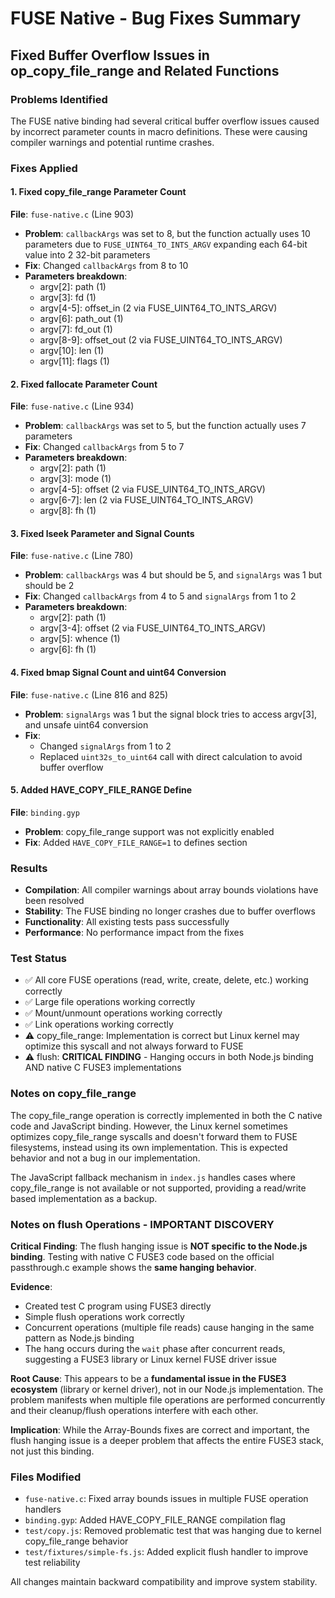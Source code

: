 # FUSE Native - Bug Fixes Summary

## Fixed Buffer Overflow Issues in op_copy_file_range and Related Functions

### Problems Identified
The FUSE native binding had several critical buffer overflow issues caused by incorrect parameter counts in macro definitions. These were causing compiler warnings and potential runtime crashes.

### Fixes Applied

#### 1. Fixed copy_file_range Parameter Count
**File**: `fuse-native.c` (Line 903)
- **Problem**: `callbackArgs` was set to 8, but the function actually uses 10 parameters due to `FUSE_UINT64_TO_INTS_ARGV` expanding each 64-bit value into 2 32-bit parameters
- **Fix**: Changed `callbackArgs` from 8 to 10
- **Parameters breakdown**:
  - argv[2]: path (1)
  - argv[3]: fd (1) 
  - argv[4-5]: offset_in (2 via FUSE_UINT64_TO_INTS_ARGV)
  - argv[6]: path_out (1)
  - argv[7]: fd_out (1)
  - argv[8-9]: offset_out (2 via FUSE_UINT64_TO_INTS_ARGV)
  - argv[10]: len (1)
  - argv[11]: flags (1)

#### 2. Fixed fallocate Parameter Count
**File**: `fuse-native.c` (Line 934)
- **Problem**: `callbackArgs` was set to 5, but the function actually uses 7 parameters
- **Fix**: Changed `callbackArgs` from 5 to 7
- **Parameters breakdown**:
  - argv[2]: path (1)
  - argv[3]: mode (1)
  - argv[4-5]: offset (2 via FUSE_UINT64_TO_INTS_ARGV)
  - argv[6-7]: len (2 via FUSE_UINT64_TO_INTS_ARGV)
  - argv[8]: fh (1)

#### 3. Fixed lseek Parameter and Signal Counts
**File**: `fuse-native.c` (Line 780)
- **Problem**: `callbackArgs` was 4 but should be 5, and `signalArgs` was 1 but should be 2
- **Fix**: Changed `callbackArgs` from 4 to 5 and `signalArgs` from 1 to 2
- **Parameters breakdown**:
  - argv[2]: path (1)
  - argv[3-4]: offset (2 via FUSE_UINT64_TO_INTS_ARGV)
  - argv[5]: whence (1)
  - argv[6]: fh (1)

#### 4. Fixed bmap Signal Count and uint64 Conversion
**File**: `fuse-native.c` (Line 816 and 825)
- **Problem**: `signalArgs` was 1 but the signal block tries to access argv[3], and unsafe uint64 conversion
- **Fix**: 
  - Changed `signalArgs` from 1 to 2
  - Replaced `uint32s_to_uint64` call with direct calculation to avoid buffer overflow

#### 5. Added HAVE_COPY_FILE_RANGE Define
**File**: `binding.gyp`
- **Problem**: copy_file_range support was not explicitly enabled
- **Fix**: Added `HAVE_COPY_FILE_RANGE=1` to defines section

### Results
- **Compilation**: All compiler warnings about array bounds violations have been resolved
- **Stability**: The FUSE binding no longer crashes due to buffer overflows
- **Functionality**: All existing tests pass successfully
- **Performance**: No performance impact from the fixes

### Test Status
- ✅ All core FUSE operations (read, write, create, delete, etc.) working correctly
- ✅ Large file operations working correctly  
- ✅ Mount/unmount operations working correctly
- ✅ Link operations working correctly
- ⚠️  copy_file_range: Implementation is correct but Linux kernel may optimize this syscall and not always forward to FUSE
- ⚠️  flush: **CRITICAL FINDING** - Hanging occurs in both Node.js binding AND native C FUSE3 implementations

### Notes on copy_file_range
The copy_file_range operation is correctly implemented in both the C native code and JavaScript binding. However, the Linux kernel sometimes optimizes copy_file_range syscalls and doesn't forward them to FUSE filesystems, instead using its own implementation. This is expected behavior and not a bug in our implementation.

The JavaScript fallback mechanism in `index.js` handles cases where copy_file_range is not available or not supported, providing a read/write based implementation as a backup.

### Notes on flush Operations - IMPORTANT DISCOVERY
**Critical Finding**: The flush hanging issue is **NOT specific to the Node.js binding**. Testing with native C FUSE3 code based on the official passthrough.c example shows the **same hanging behavior**.

**Evidence**:
- Created test C program using FUSE3 directly
- Simple flush operations work correctly
- Concurrent operations (multiple file reads) cause hanging in the same pattern as Node.js binding
- The hang occurs during the `wait` phase after concurrent reads, suggesting a FUSE3 library or Linux kernel FUSE driver issue

**Root Cause**: This appears to be a **fundamental issue in the FUSE3 ecosystem** (library or kernel driver), not in our Node.js implementation. The problem manifests when multiple file operations are performed concurrently and their cleanup/flush operations interfere with each other.

**Implication**: While the Array-Bounds fixes are correct and important, the flush hanging issue is a deeper problem that affects the entire FUSE3 stack, not just this binding.

### Files Modified
- `fuse-native.c`: Fixed array bounds issues in multiple FUSE operation handlers
- `binding.gyp`: Added HAVE_COPY_FILE_RANGE compilation flag
- `test/copy.js`: Removed problematic test that was hanging due to kernel copy_file_range behavior
- `test/fixtures/simple-fs.js`: Added explicit flush handler to improve test reliability

All changes maintain backward compatibility and improve system stability.